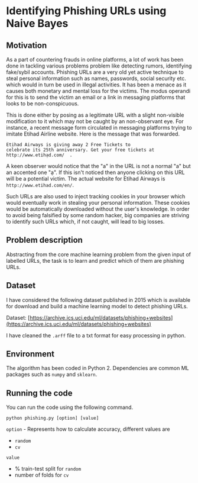 # Identifying Phishing URLs using Naive Bayes

## Motivation

As a part of countering frauds in online platforms, a lot of work has been done in tackling various problems problem like detecting rumors, identifying fake/sybil accounts. Phishing URLs are a very old yet active technique to steal personal information such as names, passwords, social security etc. which would in turn be used in illegal activities. It has been a menace as it causes both monetary and mental loss for the victims. The modus operandi for this is to send the victim an email or a link in messaging platforms that looks to be non-conspicuous.

This is done either by posing as a legitimate URL with a slight non-visible modification to it which may not be caught by an non-observant eye. For instance, a recent message form circulated in messaging platforms trying to imitate Etihad Airline website. Here is the message that was forwarded.

```
Etihad Airways is giving away 2 Free Tickets to
celebrate its 25th anniversary. Get your free tickets at
http://www.etihạd.com/  .
```

A keen observer would notice that the "a" in the URL is not a normal "a" but an accented one "ạ". If this isn't noticed then anyone clicking on this URL will be a potential victim. The actual website for Etihad Airways is `http://www.etihad.com/en/`.

Such URLs are also used to inject tracking cookies in your browser which would eventually work in stealing your personal information. These cookies would be automatically downloaded without the user's knowledge. In order to avoid being falsified by some random hacker, big companies are striving to identify such URLs which, if not caught, will lead to big losses.


## Problem description

Abstracting from the core machine learning problem from the given input of labelled URLs, the task is to learn and predict which of them are phishing URLs.

## Dataset

I have considered the following dataset published in 2015 which is available for download and build a machine learning model to detect phishing URLs.

Dataset: [https://archive.ics.uci.edu/ml/datasets/phishing+websites](https://archive.ics.uci.edu/ml/datasets/phishing+websites)

I have cleaned the `.arff` file to a txt format for easy processing in python.

## Environment

The algorithm has been coded in Python 2. Dependencies are common ML packages such as `numpy` and `sklearn`.

## Running the code

You can run the code using the following command.

```
python phishing.py [option] [value]
```

`option` - Represents how to calculate accuracy, different values are

- `random`
- `cv`

`value`

- % train-test split for `random`
- number of folds for `cv`
